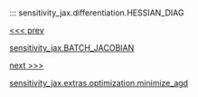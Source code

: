 
#

::: sensitivity_jax.differentiation.HESSIAN_DIAG

<div class='container'>
<div class='left-div'><a href='/sensitivity_jax/api/sensitivity_jax/differentiation/BATCH_JACOBIAN'><<< prev<p>sensitivity_jax.BATCH_JACOBIAN</p></a></div><div class='right-div'><a href='/sensitivity_jax/api/sensitivity_jax/extras/optimization/agd/minimize_agd'>next >>><p>sensitivity_jax.extras.optimization.minimize_agd</p></a></div></div>